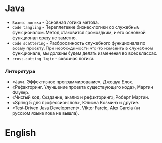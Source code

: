 # Java
* `Бизнес логика` - Основная логика метода.
* `Code tangling` - Переплетение бизнес-логики со служебным функционалом. Метод становится громоздким, и его основной функционал сразу не заметно.
* `Code scattering` - Разбросанность служебного функционала по всему проекту. При необходимости что-то изменить в служебном функционале, мы должны будем делать изменения во всех классах.
* `cross-cutting logic` - сквозная логика.

### Литература
* «Java. Эффективное программирование», Джошуа Блох.
* «Рефакторинг. Улучшение проекта существующего кода», Мартин Фаулер.
* «Чистый код. Создание, анализ и рефакторинг», Роберт Мартин.
* «Spring 5 для профессионалов», Юлиана Козмина и другие.
* «Test-Driven Java Development», Viktor Farcic, Alex Garcia (на русском языке пока не вышла).



# English

